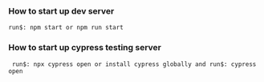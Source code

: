 ### How to start up dev server
    run$: npm start or npm run start

###  How to start up cypress testing server
     run$: npx cypress open or install cypress globally and run$: cypress open  